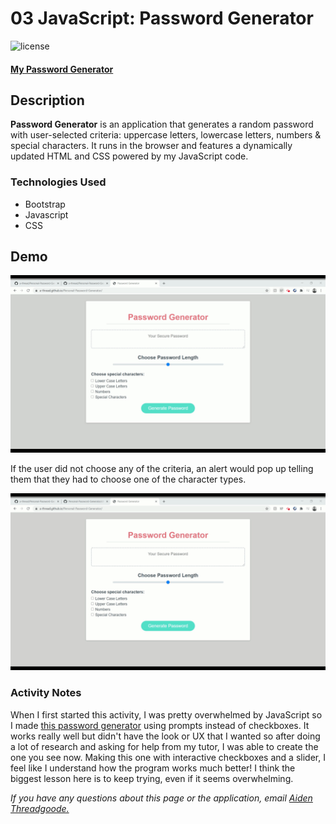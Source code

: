 # 03 JavaScript: Password Generator
![license](https://img.shields.io/github/license/a-thread/Personal-Password-Generator)

#### [My Password Generator](https://a-thread.github.io/Personal-Password-Generator/)

## Description
**Password Generator** is an application that generates a random password with user-selected criteria: uppercase letters, lowercase letters, numbers & special characters. It runs in the browser and features a dynamically updated HTML and CSS powered by my JavaScript code.

### Technologies Used
- Bootstrap
- Javascript
- CSS

## Demo
![Aiden's Password Generator site with checkboxes being ticked and working slider to generate password](/Assets/images/passwordGenerator.gif)

If the user did not choose any of the criteria, an alert would pop up telling them that they had to choose one of the character types.

![Alert showing choose one character](/Assets/images/chooseOne.gif)

### Activity Notes

When I first started this activity, I was pretty overwhelmed by JavaScript so I made [this password generator](https://github.com/a-thread/Password-Generator-Aiden) using prompts instead of checkboxes. It works really well but didn't have the look or UX that I wanted so after doing a lot of research and asking for help from my tutor, I was able to create the one you see now. Making this one with interactive checkboxes and a slider, I feel like I understand how the program works much better! I think the biggest lesson here is to keep trying, even if it seems overwhelming.

*If you have any questions about this page or the application, email [Aiden Threadgoode.](aiden.threadgoode@gmail.com)*
